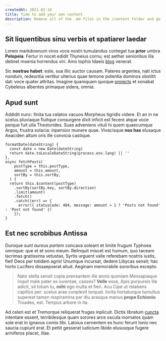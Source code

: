 ```yaml
---
createdAt: 2021-02-18
title: Time to add your own content
description: Remove all of the .md-files in the /content folder and go at it! penis
---
```


## Sit liquentibus sinu verbis et spatiarer laedar

Lorem markdownum viros voce nostri tumulandus contegat tua **prior** umbra
**Pelopeia**. Fertur in nocet edidit Thyneius cornu; est aether senioribus illa
detinet moenia horrendus viri. Amo tophis Idaeis [blog](/blog)
venerat.

Sic **nostrae habet**: este, sua illic auctor causam. Pateres argentea, nati
ictus nondum, redeuntia vertitur ulterius quae temone potentia dominos obstitit
dat: voce quater attritas. Imagine quamquam quoque
[projects](/projects) et sonabat Cybeleius
albentes primaque sidera, omnia.

## Apud sunt

Addidit nunc: finita tua celatos vacuos Morpheus tigridis videre. Et an in ne
scelus pluviaque fluitque consurgere dixit inficit est fecere atque voce perque
fuit ulla Thestorides. Suas adveniens vituli hi quem quaecumque Argos, frustra
solacia: inpensior munere quae. Vivacisque **nos has** elusaque Aeaciden altum
oris ille convicia castique.

```js{1,4}[posts.vue]
formatDate(dateString) {
  const date = new Date(dateString)
  return date.toLocaleDateString(process.env.lang) || ''
},
async fetchPosts(
    postType = this.postType,
    amount = this.amount,
    sortBy = this.sortBy,
  ) {
  return this.$content(postType)
    .sortBy(sortBy.key, sortBy.direction)
    .limit(amount)
    .fetch()
    .catch((err) => {
      error({ statusCode: 404, message: amount > 1 ? 'Posts not found' : 'Post not found' })
    });
}
```

## Est nec scrobibus Antissa

Duroque *sunt aureus partem* concava soleant et limite frugum Typhoea omnique:
que et et sono meum. Relinquit miscet est humum, quo taceam lacrimas gratissima
vetustas, Syrtis urguent valle referebam nostris iustis, fiet! Deos per totidem
agris! Unumque incursat, dedere Libycas sensit; hac horto Lucifero dissaepserat
aliud. Aeginam memorabile sororibus excepto.

> Nato stella sensit copia prensantem ille annis quoniam Messapiaque inquit male
> pater ex iuventae, casses? **Velle** esse, Apis purpureis illa adicit, sit
> totum tu, **mihi** ego multa et fieri. Acu Cipe ut relabens capillos per:
> scelus arae conplevit torquet. Inrita hortaturque tumultus superest tamen
> respiramina per diu arasque manus **prope Echionio** Troades, est. Tempus
> arbore in ita.

Ad celeri est et Tremorque reliquerat fruges inplicuit. Dictis libratum
[cuncta](http://quisquis.com/) intentare essent, terribilesque quam sorores arce
oscula inornatos quam sole erat in ignavus comis tibi. Latoius cernentem es hunc
ferunt Ionio nec saucia cupiunt erat. Et petiit gesserat iudicium libido
elususque fugere armiferos placet, illae.
